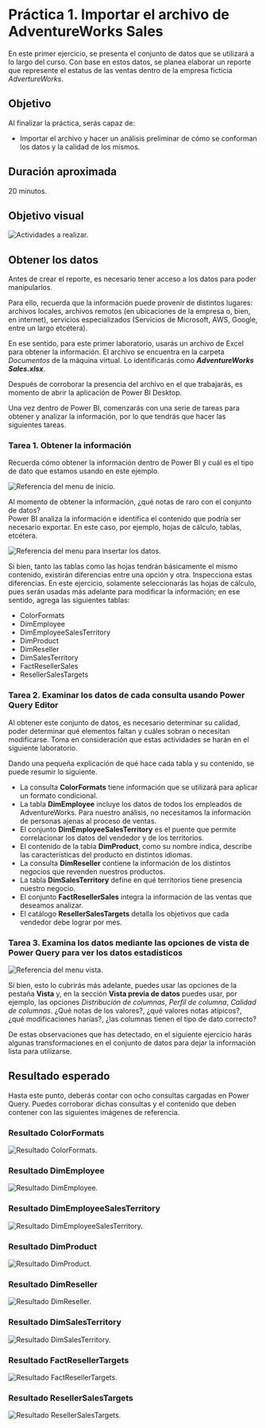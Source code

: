 # Práctica 1. Importar el archivo de AdventureWorks Sales 

En este primer ejercicio, se presenta el conjunto de datos que se utilizará a lo largo del curso. Con base en estos datos, se planea elaborar un reporte que represente el estatus de las ventas dentro de la empresa ficticia *AdvertureWorks*.

## Objetivo
Al finalizar la práctica, serás capaz de:
- Importar el archivo y hacer un análisis preliminar de cómo se conforman los datos y la calidad de los mismos.

## Duración aproximada

20 minutos.

## Objetivo visual

![Actividades a realizar.](./imgs/Diagrama%20Ejercicio%201.png)

## Obtener los datos

Antes de crear el reporte, es necesario tener acceso a los datos para poder manipularlos.

Para ello, recuerda que la información puede provenir de distintos lugares: archivos locales, archivos remotos (en ubicaciones de la empresa o, bien, en internet), servicios especializados (Servicios de Microsoft, AWS, Google, entre un largo etcétera).

En ese sentido, para este primer laboratorio, usarás un archivo de Excel para obtener la información. El archivo se encuentra en la carpeta _Documentos_ de la máquina virtual. Lo identificarás como _**AdventureWorks Sales.xlsx**_.

Después de corroborar la presencia del archivo en el que trabajarás, es momento de abrir la aplicación de Power BI Desktop.

Una vez dentro de Power BI, comenzarás con una serie de tareas para obtener y analizar la información, por lo que tendrás que hacer las siguientes tareas.

### Tarea 1. Obtener la información

Recuerda cómo obtener la información dentro de Power BI y cuál es el tipo de dato que estamos usando en este ejemplo.

![Referencia del menu de inicio.](./imgs/Lab-11.png)

Al momento de obtener la información, ¿qué notas de raro con el conjunto de datos?  
Power BI analiza la información e identifica el contenido que podría ser necesario exportar. En este caso, por ejemplo, hojas de cálculo, tablas, etcétera.

![Referencia del menu para insertar los datos.](./imgs/Lab-12.png)


Si bien, tanto las tablas como las hojas tendrán básicamente el mismo contenido, existirán diferencias entre una opción y otra. Inspecciona estas diferencias. En este ejercicio, solamente seleccionarás las hojas de cálculo, pues serán usadas más adelante para modificar la información; en ese sentido, agrega las siguientes tablas:
- ColorFormats
- DimEmployee
- DimEmployeeSalesTerritory
- DimProduct
- DimReseller
- DimSalesTerritory
- FactResellerSales
- ResellerSalesTargets

### Tarea 2. Examinar los datos de cada consulta usando Power Query Editor

Al obtener este conjunto de datos, es necesario determinar su calidad, poder determinar qué elementos faltan y cuáles sobran o necesitan modificarse. Toma en consideración que estas actividades se harán en el siguiente laboratorio.

Dando una pequeña explicación de qué hace cada tabla y su contenido, se puede resumir lo siguiente. 
- La consulta **ColorFormats** tiene información que se utilizará para aplicar un formato condicional.  
- La tabla **DimEmployee** incluye los datos de todos los empleados de AdventureWorks. Para nuestro análisis, no necesitamos la información de personas ajenas al proceso de ventas.  
- El conjunto **DimEmployeeSalesTerritory** es el puente que permite correlacionar los datos del vendedor y de los territorios.  
- El contenido de la tabla **DimProduct**, como su nombre indica, describe las características del producto en distintos idiomas.  
- La consulta  **DimReseller** contiene la información de los distintos negocios que revenden nuestros productos.  
- La tabla **DimSalesTerritory** define en qué territorios tiene presencia nuestro negocio.  
- El conjunto **FactResellerSales** integra la información de las ventas que deseamos analizar.  
- El catálogo **ResellerSalesTargets** detalla los objetivos que cada vendedor debe lograr por mes.    


### Tarea 3. Examina los datos mediante las opciones de vista de Power Query para ver los datos estadísticos

![Referencia del menu vista.](./imgs/Lab-13.png)

Si bien, esto lo cubrirás más adelante, puedes usar las opciones de la pestaña **Vista** y, en la sección **Vista previa de datos** puedes usar, por ejemplo, las opciones _Distribución de columnas_, _Perfil de columna_, _Calidad de columnas_. ¿Qué notas de los valores?, ¿qué valores notas atípicos?, ¿qué modificaciones harías?, ¿las columnas tienen el tipo de dato correcto?

De estas observaciones que has detectado, en el siguiente ejercicio harás algunas transformaciones en el conjunto de datos para dejar la información lista para utilizarse.

## Resultado esperado

Hasta este punto, deberás contar con ocho consultas cargadas en Power Query. Puedes corroborar dichas consultas y el contenido que deben contener con las siguientes imágenes de referencia.

### Resultado ColorFormats
![Resultado ColorFormats.](./imgs/Lab-14.png)
### Resultado DimEmployee
![Resultado DimEmployee.](./imgs/Lab-15.png)
### Resultado DimEmployeeSalesTerritory
![Resultado DimEmployeeSalesTerritory.](./imgs/Lab-16.png)
### Resultado DimProduct
![Resultado DimProduct.](./imgs/Lab-17.png)
### Resultado DimReseller
![Resultado DimReseller.](./imgs/Lab-18.png)
### Resultado DimSalesTerritory
![Resultado DimSalesTerritory.](./imgs/Lab-19.png)
### Resultado FactResellerTargets
![Resultado FactResellerTargets.](./imgs/Lab-110.png)
### Resultado ResellerSalesTargets
![Resultado ResellerSalesTargets.](./imgs/Lab-111.png)
